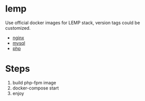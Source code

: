 # lemp
Use official docker images for LEMP stack, version tags could be customized.

- [nginx](https://hub.docker.com/_/nginx/)
- [mysql](https://hub.docker.com/_/mysql/)
- [php](https://hub.docker.com/_/php/)

# Steps
1. build php-fpm image
2. docker-compose start
3. enjoy
